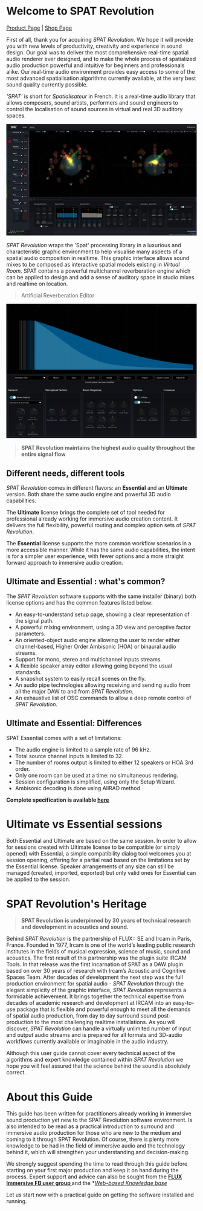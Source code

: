 # Welcome to SPAT Revolution
[Product Page](https://www.flux.audio/project/spat-revolution/)
| [Shop Page](https://shop.flux.audio/en_US/products/spat-revolution)

First of all, thank you for acquiring _SPAT Revolution_. 
We hope it will provide you with new levels of productivity, creativity and experience in sound design. 
Our goal was to deliver the most comprehensive real-time spatial audio renderer ever designed, and to make the whole process of spatialized audio production powerful and intuitive for beginners and professionals alike. 
Our real-time audio environment provides easy access to some of the most advanced spatialisation algorithms currently available, at the very best sound quality currently possible.

_'SPAT'_ is short for _Spatialisateur_ in French. 
It is a real-time audio library that allows composers, sound artists, performers and sound engineers to control the localisation of sound sources in virtual and real 3D auditory spaces.

![](include/SpatRevolution_UserGuide_-006.jpg)

_SPAT Revolution_ wraps the 'Spat' processing library in a luxurious and characteristic graphic environment to help visualise many aspects of a spatial audio composition in realtime. 
This graphic interface allows sound mixes to be composed as interactive spatial models existing in _Virtual Room_. 
SPAT contains a powerful multichannel reverberation engine which can be applied to design and add a sense of auditory space in studio mixes and realtime on location.

> Artificial Reverberation Editor

![](include/SpatRevolution_UserGuide_-008.jpg)

> **SPAT Revolution maintains the highest audio quality throughout the entire signal flow**
>

## Different needs, different tools

_SPAT Revolution_ comes in different flavors: an **Essential** and an **Ultimate** version.
Both share the same audio engine and powerful 3D audio capabilities.

The **Ultimate** license brings the complete set of tool needed for professional already working for immersive audio creation content. 
It delivers the full flexibility, powerful routing and complex option sets of _SPAT Revolution_.

The **Essential** license supports the more common workflow scenarios in a more accessible manner. While it has the same audio capabilities, the intent is for a simpler user experience, with fewer options and a more straight forward approach to immersive audio creation.

## Ultimate and Essential : what's common?

The _SPAT Revolution_ software supports with the same installer (binary) both license options and  has the common features listed below:

 - An easy-to-understand setup page, showing a clear representation of the signal path.
 - A powerful mixing environment, using a 3D view and perceptive factor parameters.
 - An oriented-object audio engine allowing the user to render either channel-based, Higher Order Ambisonic (HOA) or binaural audio streams.
 - Support for mono, stereo and multichannel inputs streams.
 - A flexible speaker array editor allowing going beyond the usual standards.
 - A snapshot system to easily recall scenes on the fly.
 - An audio pipe technologies allowing receiving and sending audio from all the major DAW to and from _SPAT Revolution_.
 - An exhaustive list of OSC commands to allow a deep remote control of _SPAT Revolution_.

## Ultimate and Essential: Differences

SPAT Essential comes with a set of limitations:

 - The audio engine is limited to a sample rate of 96 kHz.
 - Total source channel inputs is limited to 32.
 - The number of rooms output is limited to either 12 speakers or HOA 3rd order.
 - Only one room can be used at a time: no simultaneous rendering.
 - Session configuration is simplified, using only the Setup Wizard.
 - Ambisonic decoding is done using AllRAD method

 **Complete specification is available [here](https://www.flux.audio/?page_id=17895#specifications)**

# Ultimate vs Essential sessions

Both Essential and Ultimate are based on the same session. 
In order to allow for sessions created with Ultimate license to be compatible (or simply opened) with Essential, a simple compatibility dialog tool welcomes you at session opening, offering for a partial read based on the limitations set by the Essential license. 
Speaker arrangements of any size can still be managed (created, imported, exported) but only valid ones for Essential can be applied to the session.


# SPAT Revolution's Heritage

> **SPAT Revolution is underpinned by 30 years of technical research and development in acoustics and sound.**

Behind _SPAT Revolution_ is the partnership of FLUX:: SE and Ircam in Paris, France. 
Founded in 1977, Ircam is one of the world’s leading public research institutes in the fields of musical expression, science of music, sound and acoustics. 
The first result of this partnership was the plugin suite IRCAM Tools. 
In that release was the first incarnation of SPAT as a DAW plugin based on over 30 years of research with Ircam’s Acoustic and Cognitive Spaces Team. 
After decades of development the next step was the full production environment for spatial audio - _SPAT Revolution_ through the elegant simplicity of the graphic interface, _SPAT Revolution_ represents a formidable achievement. 
It brings together the technical expertise from decades of academic research and development at IRCAM into an easy-to-use package that is flexible and powerful enough to meet all the demands of spatial audio production, from day to day surround sound post-production to the most challenging realtime installations. 
As you will discover, _SPAT Revolution_ can handle a virtually unlimited number of input and output audio streams and is prepared for all formats and 3D-audio workflows currently available or imaginable in the audio industry.

Although this user guide cannot cover every technical aspect of the algorithms and expert knowledge contained within _SPAT Revolution_ we hope you will feel assured that the science behind the sound is absolutely correct.

# About this Guide

This guide has been written for practitioners already working in immersive sound production yet new to the SPAT Revolution software environment. 
Is also intended to be read as a practical introduction to surround and immersive audio production for those who are new to the medium and coming to it through SPAT Revolution. 
Of course, there is plenty more knowledge to be had in the field of immersive audio and the technology behind it, which will strengthen your understanding and decision-making.

We strongly suggest spending the time to read through this guide before starting on your first major production and keep it on hand during the process. 
Expert support and advice can also be sought from the  **[FLUX Immersive FB user group ](https://www.facebook.com/groups/fluximmersive.usergroup/)** and the **[Web-based Knowledge base](https://www.flux.audio/knowledge-base/)*

Let us start now with a practical guide on getting the software installed and running.
